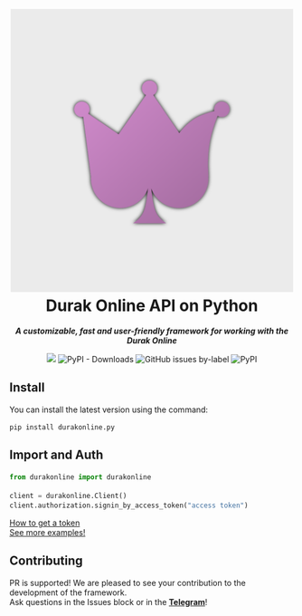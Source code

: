 
<h1 align="center">
  <br>
  <a href="https://github.com/Zakovskiy/durakonline.py"><img src="https://github.com/Zakovskiy/durakonline.py/blob/main/icon.png?raw=true" width="500"></a>
  <br>
  Durak Online API on Python
  <br>
</h1>
<p align="center">
    <em><b>A customizable, fast and user-friendly framework for working with the Durak Online</b></em>
</p>
<p align="center">
  <a href="https://t.me/zakovskiy"><img src="https://kdramashindi.net/wp-content/uploads/2023/08/Telegram-1024x396.jpg"></a>
  <img alt="PyPI - Downloads" src="https://img.shields.io/pypi/dm/durakonline.py">
  <img alt="GitHub issues by-label" src="https://img.shields.io/github/issues/Zakovskiy/durakonline.py/bug">
  <img alt="PyPI" src="https://img.shields.io/pypi/v/durakonline.py?color=green&label=PyPI">
</p>

## Install
You can install the latest version using the command:

```shell
pip install durakonline.py
```

## Import and Auth
```python
from durakonline import durakonline

client = durakonline.Client()
client.authorization.signin_by_access_token("access token")
```
[How to get a token](https://github.com/Zakovskiy/durakonline.py/tree/master/docs)
<br>
[See more examples!](https://github.com/Zakovskiy/durakonline.py/tree/master/examples)

## Contributing

PR is supported! We are pleased to see your contribution to the development of the framework.\
Ask questions in the Issues block or in the [**Telegram**](https://t.me/zakovskiy)!
